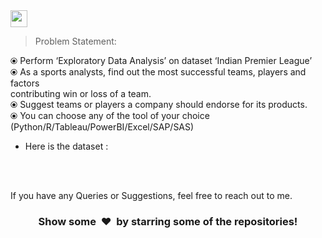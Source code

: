 <br><br>
<img height="27" src="https://img.shields.io/badge/Exploratory Data Analysis (Sports) -Level  Advanced-red.svg?&style=for-the-badge&logo=TheSparksFoundation&logoColor=blue"/>
<br>

> Problem Statement:

⦿ Perform ‘Exploratory Data Analysis’ on dataset ‘Indian Premier League’<br>
⦿ As a sports analysts, find out the most successful teams, players and factors<br>
  contributing win or loss of a team.<br>
⦿ Suggest teams or players a company should endorse for its products.<br>
⦿ You can choose any of the tool of your choice
(Python/R/Tableau/PowerBI/Excel/SAP/SAS)<br>
- Here is the dataset :



<br><br>



  
If you have any Queries or Suggestions, feel free to reach out to me.

<h3 align="center">Show some &nbsp;❤️&nbsp; by starring some of the repositories!</h3>
